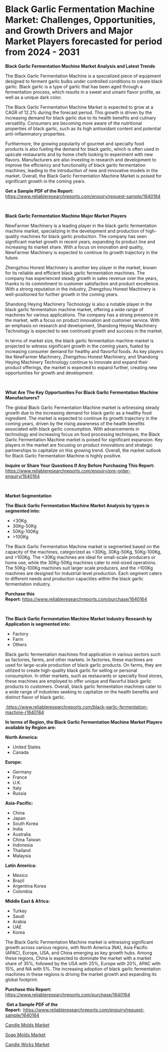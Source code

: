 <p><h1>Black Garlic Fermentation Machine Market: Challenges, Opportunities, and Growth Drivers and Major Market Players forecasted for period from 2024 - 2031</h1></p><p><strong>Black Garlic Fermentation Machine Market Analysis and Latest Trends</strong></p>
<p><p>The Black Garlic Fermentation Machine is a specialized piece of equipment designed to ferment garlic bulbs under controlled conditions to create black garlic. Black garlic is a type of garlic that has been aged through a fermentation process, which results in a sweet and umami flavor profile, as well as a unique dark color.</p><p>The Black Garlic Fermentation Machine Market is expected to grow at a CAGR of 12.2% during the forecast period. This growth is driven by the increasing demand for black garlic due to its health benefits and culinary versatility. Consumers are becoming more aware of the nutritional properties of black garlic, such as its high antioxidant content and potential anti-inflammatory properties.</p><p>Furthermore, the growing popularity of gourmet and specialty food products is also fueling the demand for black garlic, which is often used in upscale restaurants and by home chefs looking to experiment with new flavors. Manufacturers are also investing in research and development to improve the efficiency and functionality of black garlic fermentation machines, leading to the introduction of new and innovative models in the market. Overall, the Black Garlic Fermentation Machine Market is poised for significant growth in the coming years.</p></p>
<p><strong>Get a Sample PDF of the Report:&nbsp;</strong> <a href="https://www.reliableresearchreports.com/enquiry/request-sample/1640164">https://www.reliableresearchreports.com/enquiry/request-sample/1640164</a></p>
<p>&nbsp;</p>
<p><strong>Black Garlic Fermentation Machine Major Market Players</strong></p>
<p><p>NewFarmer Machinery is a leading player in the black garlic fermentation machine market, specializing in the development and production of high-quality machines for black garlic production. The company has seen significant market growth in recent years, expanding its product line and increasing its market share. With a focus on innovation and quality, NewFarmer Machinery is expected to continue its growth trajectory in the future.</p><p>Zhengzhou Honest Machinery is another key player in the market, known for its reliable and efficient black garlic fermentation machines. The company has experienced steady growth in sales revenue over the years, thanks to its commitment to customer satisfaction and product excellence. With a strong reputation in the industry, Zhengzhou Honest Machinery is well-positioned for further growth in the coming years.</p><p>Shandong Heying Machinery Technology is also a notable player in the black garlic fermentation machine market, offering a wide range of machines for various applications. The company has a strong presence in the market, with a focus on product innovation and customer service. With an emphasis on research and development, Shandong Heying Machinery Technology is expected to see continued growth and success in the market.</p><p>In terms of market size, the black garlic fermentation machine market is projected to witness significant growth in the coming years, fueled by increasing consumer demand for healthy and flavorful foods. As key players like NewFarmer Machinery, Zhengzhou Honest Machinery, and Shandong Heying Machinery Technology continue to innovate and expand their product offerings, the market is expected to expand further, creating new opportunities for growth and development.</p></p>
<p>&nbsp;</p>
<p><strong>What Are The Key Opportunities For Black Garlic Fermentation Machine Manufacturers?</strong></p>
<p><p>The global Black Garlic Fermentation Machine market is witnessing steady growth due to the increasing demand for black garlic as a healthy food ingredient. The market is expected to continue its growth trajectory in the coming years, driven by the rising awareness of the health benefits associated with black garlic consumption. With advancements in technology and increasing focus on food processing techniques, the Black Garlic Fermentation Machine market is poised for significant expansion. Key players in the market are focusing on product innovations and strategic partnerships to capitalize on this growing trend. Overall, the market outlook for Black Garlic Fermentation Machine is highly positive.</p></p>
<p><strong>Inquire or Share Your Questions If Any Before Purchasing This Report:</strong> <a href="https://www.reliableresearchreports.com/enquiry/pre-order-enquiry/1640164">https://www.reliableresearchreports.com/enquiry/pre-order-enquiry/1640164</a></p>
<p>&nbsp;</p>
<p><strong>Market Segmentation</strong></p>
<p><strong>The Black Garlic Fermentation Machine Market Analysis by types is segmented into:</strong></p>
<p><ul><li><30Kg</li><li>30Kg-50Kg</li><li>50Kg-100Kg</li><li>>100Kg</li></ul></p>
<p><p>The Black Garlic Fermentation Machine market is segmented based on the capacity of the machines, categorized as <30Kg, 30Kg-50Kg, 50Kg-100Kg, and >100Kg. The <30Kg machines are ideal for small-scale producers or home use, while the 30Kg-50Kg machines cater to mid-sized operations. The 50Kg-100Kg machines suit larger scale producers, and the >100Kg machines are designed for industrial-level production. Each segment caters to different needs and production capacities within the black garlic fermentation industry.</p></p>
<p><strong>Purchase this Report:&nbsp;</strong><a href="https://www.reliableresearchreports.com/purchase/1640164">https://www.reliableresearchreports.com/purchase/1640164</a></p>
<p>&nbsp;</p>
<p><strong>The Black Garlic Fermentation Machine Market Industry Research by Application is segmented into:</strong></p>
<p><ul><li>Factory</li><li>Farm</li><li>Others</li></ul></p>
<p><p>Black garlic fermentation machines find application in various sectors such as factories, farms, and other markets. In factories, these machines are used for large-scale production of black garlic products. On farms, they are utilized to create high-quality black garlic for selling or personal consumption. In other markets, such as restaurants or specialty food stores, these machines are employed to offer unique and flavorful black garlic products to customers. Overall, black garlic fermentation machines cater to a wide range of industries seeking to capitalize on the health benefits and distinct flavor of black garlic.</p></p>
<p><a href="https://www.reliableresearchreports.com/black-garlic-fermentation-machine-r1640164">&nbsp;https://www.reliableresearchreports.com/black-garlic-fermentation-machine-r1640164</a></p>
<p><strong>In terms of Region, the Black Garlic Fermentation Machine Market Players available by Region are:</strong></p>
<p>
    <p> <strong> North America: </strong>
        <ul>
            <li>United States</li>
            <li>Canada</li>
        </ul>
        </p> 
    <p> <strong> Europe: </strong>
        <ul>
            <li>Germany</li>
            <li>France</li>
            <li>U.K.</li>
            <li>Italy</li>
            <li>Russia</li>
        </ul>
        </p> 
    <p> <strong> Asia-Pacific: </strong>
        <ul>
            <li>China</li>
            <li>Japan</li>
            <li>South Korea</li>
            <li>India</li>
            <li>Australia</li>
            <li>China Taiwan</li>
            <li>Indonesia</li>
            <li>Thailand</li>
            <li>Malaysia</li>
        </ul>
        </p> 
    <p> <strong> Latin America: </strong>
        <ul>
            <li>Mexico</li>
            <li>Brazil</li>
            <li>Argentina Korea</li>
            <li>Colombia</li>
        </ul>
        </p> 
    <p> <strong> Middle East & Africa: </strong>
        <ul>
            <li>Turkey</li>
            <li>Saudi</li>
            <li>Arabia</li>
            <li>UAE</li>
            <li>Korea</li>
        </ul>
    </p>
    </p>
<p><p>The Black Garlic Fermentation Machine market is witnessing significant growth across various regions, with North America (NA), Asia Pacific (APAC), Europe, USA, and China emerging as key growth hubs. Among these regions, China is expected to dominate the market with a market share of 35%, followed by the USA with 25%, Europe with 20%, APAC with 15%, and NA with 5%. The increasing adoption of black garlic fermentation machines in these regions is driving the market growth and expanding its global footprint.</p></p>
<p><strong>Purchase this Report: </strong><a href="https://www.reliableresearchreports.com/purchase/1640164">https://www.reliableresearchreports.com/purchase/1640164</a></p>
<p>&nbsp;<strong>Get a Sample PDF of the Report:&nbsp;&nbsp;</strong><a href="https://www.reliableresearchreports.com/enquiry/request-sample/1640164">https://www.reliableresearchreports.com/enquiry/request-sample/1640164</a></p>
<p><strong></strong></p>
<p><p><a href="https://github.com/kufem1/Market-Research-Report-List-2/blob/main/candle-molds-market.md">Candle Molds Market</a></p><p><a href="https://github.com/singletonthaxterkelliehr2df/Market-Research-Report-List-2/blob/main/soap-molds-market.md">Soap Molds Market</a></p><p><a href="https://github.com/kosella/Market-Research-Report-List-3/blob/main/candle-wicks-market.md">Candle Wicks Market</a></p></p>